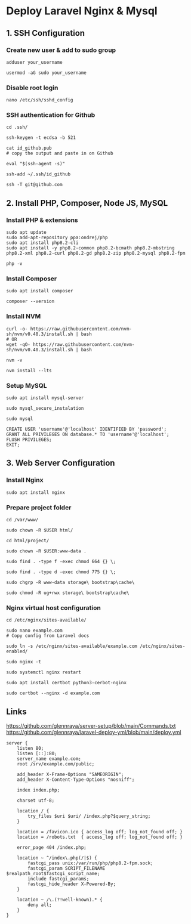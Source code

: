 # Deploy Laravel Nginx & Mysql

## 1. SSH Configuration

### Create new user & add to sudo group

```
adduser your_username

usermod -aG sudo your_username
```

### Disable root login
```
nano /etc/ssh/sshd_config
```

### SSH authentication for Github
```
cd .ssh/

ssh-keygen -t ecdsa -b 521

cat id_github.pub
# copy the output and paste in on Github

eval "$(ssh-agent -s)"

ssh-add ~/.ssh/id_github

ssh -T git@github.com
```

## 2. Install PHP, Composer, Node JS, MySQL

### Install PHP & extensions
```
sudo apt update
sudo add-apt-repository ppa:ondrej/php
sudo apt install php8.2-cli
sudo apt install -y php8.2-common php8.2-bcmath php8.2-mbstring php8.2-xml php8.2-curl php8.2-gd php8.2-zip php8.2-mysql php8.2-fpm

php -v
```

### Install Composer
```
sudo apt install composer

composer --version
```

### Install NVM
```
curl -o- https://raw.githubusercontent.com/nvm-sh/nvm/v0.40.3/install.sh | bash
# OR
wget -qO- https://raw.githubusercontent.com/nvm-sh/nvm/v0.40.3/install.sh | bash

nvm -v

nvm install --lts
```

### Setup MySQL
```
sudo apt install mysql-server

sudo mysql_secure_instalation

sudo mysql

CREATE USER 'username'@'localhost' IDENTIFIED BY 'password';
GRANT ALL PRIVILEGES ON database.* TO 'username'@'localhost';
FLUSH PRIVILEGES;
EXIT;
```

## 3. Web Server Configuration

### Install Nginx
```
sudo apt install nginx
```

### Prepare project folder
```
cd /var/www/

sudo chown -R $USER html/

cd html/project/

sudo chown -R $USER:www-data .

sudo find . -type f -exec chmod 664 {} \;

sudo find . -type d -exec chmod 775 {} \;

sudo chgrp -R www-data storage\ bootstrap\cache\

sudo chmod -R ug+rwx storage\ bootstrap\cache\
```

### Nginx virtual host configuration
```
cd /etc/nginx/sites-available/

sudo nano example.com
# Copy config from Laravel docs

sudo ln -s /etc/nginx/sites-available/example.com /etc/nginx/sites-enabled/

sudo nginx -t

sudo systemctl nginx restart

sudo apt install certbot python3-cerbot-nginx

sudo certbot --nginx -d example.com
```

## Links

https://github.com/glennraya/server-setup/blob/main/Commands.txt
https://github.com/glennraya/laravel-deploy-yml/blob/main/deploy.yml

```
server {
    listen 80;
    listen [::]:80;
    server_name example.com;
    root /srv/example.com/public;
 
    add_header X-Frame-Options "SAMEORIGIN";
    add_header X-Content-Type-Options "nosniff";
 
    index index.php;
 
    charset utf-8;
 
    location / {
        try_files $uri $uri/ /index.php?$query_string;
    }
 
    location = /favicon.ico { access_log off; log_not_found off; }
    location = /robots.txt  { access_log off; log_not_found off; }
 
    error_page 404 /index.php;
 
    location ~ ^/index\.php(/|$) {
        fastcgi_pass unix:/var/run/php/php8.2-fpm.sock;
        fastcgi_param SCRIPT_FILENAME $realpath_root$fastcgi_script_name;
        include fastcgi_params;
        fastcgi_hide_header X-Powered-By;
    }
 
    location ~ /\.(?!well-known).* {
        deny all;
    }
}
```
